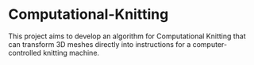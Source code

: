 # Computational-Knitting
This project aims to develop an algorithm for Computational Knitting that can transform 3D meshes directly into instructions for a computer-controlled knitting machine.
